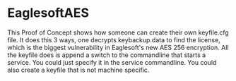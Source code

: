 # EaglesoftAES

This Proof of Concept shows how someone can create their own keyfile.cfg file. It does this 3 ways, one decrypts keybackup.data to find the license, which is the biggest vulnerability in Eaglesoft's new AES 256 encryption. All the keyfile does is append a switch to the commandline that starts a service. You could just specify it in the service commandline. You could also create a keyfile that is not machine specific.
